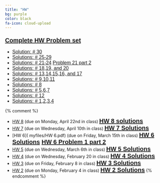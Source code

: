 ```yaml
---
title: "HW"
bg: purple
color: black
fa-icon: cloud-upload
---
```



### **<span style="color:Blue;font-family:'Titillium Web', sans-serif; font-size:20px;font-weight:Regular;"> [Complete HW Problem set]( myfiles/MAT_362_HW_all_final.pdf)</span>** 


 - <span style="color:Blue;font-family:'Titillium Web', sans-serif; font-size:16px;font-weight:Regular;"> [Solution: # 30]( myfiles/prob_30_solu.pdf)</span>
 - <span style="color:Blue;font-family:'Titillium Web', sans-serif; font-size:16px;font-weight:Regular;"> [Solutions: # 25-29]( myfiles/HW7_solu.pdf)</span>
 - <span style="color:Blue;font-family:'Titillium Web', sans-serif; font-size:16px;font-weight:Regular;"> [Solutions: # 21-24]( myfiles/HW6_solu.pdf) [Problem 21 part 2]( myfiles/HW6_prob1_part2.pdf)</span>
 - <span style="color:Blue;font-family:'Titillium Web', sans-serif; font-size:16px;font-weight:Regular;"> [Solutions: # 18,19, and 20]( myfiles/HW_solu/solu_18_20.pdf)</span>
 - <span style="color:Blue;font-family:'Titillium Web', sans-serif; font-size:16px;font-weight:Regular;"> [Solutions: # 13,14,15,16, and 17]( myfiles/HW_solu/Solutions_13_17.pdf)</span>
 - <span style="color:Blue;font-family:'Titillium Web', sans-serif; font-size:16px;font-weight:Regular;"> [Solutions: # 9,10,11]( myfiles/HW_solu/Prob_9_11.pdf)</span>
  - <span style="color:Blue;font-family:'Titillium Web', sans-serif; font-size:16px;font-weight:Regular;"> [Solutions: # 8]( myfiles/HW_solu/solu8.pdf)</span>
 - <span style="color:Blue;font-family:'Titillium Web', sans-serif; font-size:16px;font-weight:Regular;"> [Solutions: # 5,6,7]( myfiles/HW_solu/HW2_567.pdf)</span>
  - <span style="color:Blue;font-family:'Titillium Web', sans-serif; font-size:16px;font-weight:Regular;"> [Solutions: # 12]( myfiles/HW_solu/solu12.pdf)</span>
 - <span style="color:Blue;font-family:'Titillium Web', sans-serif; font-size:16px;font-weight:Regular;"> [Solutions: # 1,2,3,4]( myfiles/HW_solu/Solutions_1_4.pdf)</span>
 
 {% comment %}
- [HW 8]( myfiles/HW8.pdf) (due on Monday, April 22nd in class) **<span style="color:red;font-family:'Titillium Web', sans-serif; font-size:20px;font-weight:Regular;"> [HW 8 solutions]( myfiles/HW8_solu22.pdf)</span>**
- [HW 7]( myfiles/HW7_new.pdf) (due on Wednesday, April 10th in class) **<span style="color:red;font-family:'Titillium Web', sans-serif; font-size:20px;font-weight:Regular;"> [HW 7 Solutions]( myfiles/HW7_solu22.pdf)</span>**
- [HW 6]( myfiles/HW 6.pdf) (due on Friday, March 15th in class) **<span style="color:red;font-family:'Titillium Web', sans-serif; font-size:20px;font-weight:Regular;"> [HW 6 Solutions]( myfiles/HW6_solu22.pdf) [HW 6 Problem 1 part 2]( myfiles/HW6_prob1_part222.pdf)</span>**
- [HW 5]( myfiles/HW5.pdf) (due on Wednesday, March 6th in class) **<span style="color:red;font-family:'Titillium Web', sans-serif; font-size:20px;font-weight:Regular;"> [HW 5 Solutions]( myfiles/HW5_solu22.pdf)</span>**
- [HW 4]( myfiles/HW4.pdf) (due on Wednesday, February 20 in class) **<span style="color:red;font-family:'Titillium Web', sans-serif; font-size:20px;font-weight:Regular;"> [HW 4 Solutions]( myfiles/HW4_solu22.pdf)</span>**
- [HW 3]( myfiles/HW3.pdf) (due on Friday, February 8 in class) **<span style="color:red;font-family:'Titillium Web', sans-serif; font-size:20px;font-weight:Regular;"> [HW 3 Solutions]( myfiles/MAT362HW3_solutions22.pdf)</span>**
- [HW 2]( myfiles/HW2.pdf) (due on Monday, February 4 in class) **<span style="color:red;font-family:'Titillium Web', sans-serif; font-size:20px;font-weight:Regular;"> [HW 2 Solutions]( myfiles/HW2_solutions22.pdf)</span>**
{% endcomment %}

